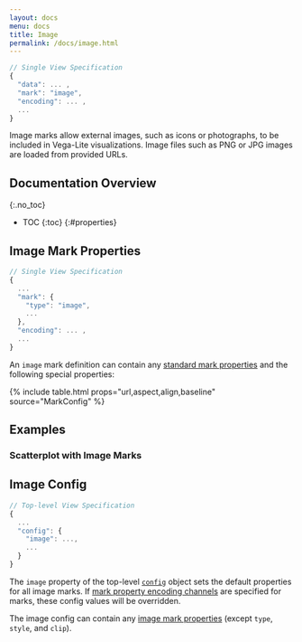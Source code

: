 ```yaml
---
layout: docs
menu: docs
title: Image
permalink: /docs/image.html
---
```


```js
// Single View Specification
{
  "data": ... ,
  "mark": "image",
  "encoding": ... ,
  ...
}
```

Image marks allow external images, such as icons or photographs, to be included in Vega-Lite visualizations. Image files such as PNG or JPG images are loaded from provided URLs.

## Documentation Overview

{:.no_toc}

<!-- prettier-ignore -->
- TOC
{:toc}
{:#properties}

## Image Mark Properties

```js
// Single View Specification
{
  ...
  "mark": {
    "type": "image",
    ...
  },
  "encoding": ... ,
  ...
}
```

An `image` mark definition can contain any [standard mark properties](mark.html#mark-def) and the following special properties: 

{% include table.html props="url,aspect,align,baseline" source="MarkConfig" %}

## Examples

### Scatterplot with Image Marks

<span class="vl-example" data-name="scatter_image"></span>

## Image Config

```js
// Top-level View Specification
{
  ...
  "config": {
    "image": ...,
    ...
  }
}
```

The `image` property of the top-level [`config`](config.html) object sets the default properties for all image marks. If [mark property encoding channels](encoding.html#mark-prop) are specified for marks, these config values will be overridden.

The image config can contain any [image mark properties](#properties) (except `type`, `style`, and `clip`).
